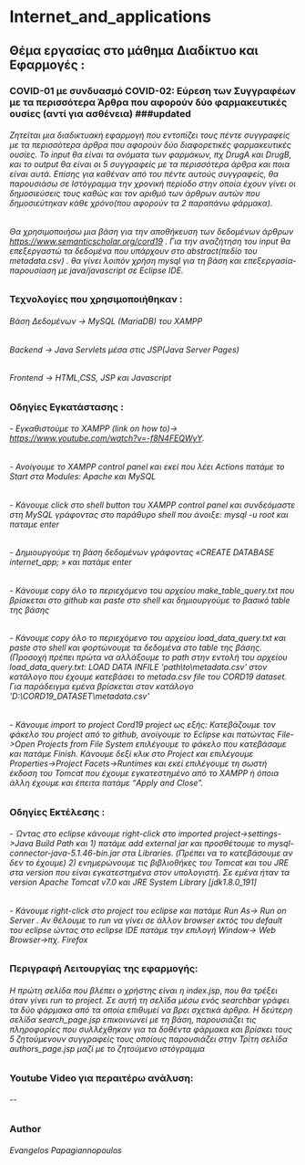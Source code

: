 # Internet_and_applications

## Θέμα εργασίας στο μάθημα Διαδίκτυο και Εφαρμογές :
### COVID-01 με συνδυασμό COVID-02: Εύρεση των Συγγραφέων με τα περισσότερα Άρθρα που αφορούν δύο φαρμακευτικές ουσίες (αντί για ασθένεια) ###updated

###### Ζητείται μια διαδικτυακή εφαρμογή που εντοπίζει τους πέντε συγγραφείς με τα περισσότερα άρθρα που αφορούν δύο διαφορετικές φαρμακευτικές ουσίες. Το input θα είναι τα ονόματα των φαρμάκων, πχ DrugA και DrugB, και το output θα είναι οι 5 συγγραφείς με τα περισσότερα άρθρα και ποια είναι αυτά. Επίσης για καθέναν από του πέντε αυτούς συγγραφείς, θα παρουσιάσω σε Ιστόγραμμα την χρονική περίοδο στην οποία έχουν γίνει οι δημοσιεύσεις τους καθώς και τον αριθμό των άρθρων αυτών που δημοσιεύτηκαν κάθε χρόνο(που αφορούν τα 2 παραπάνω φάρμακα). 
###### Θα χρησιμοποιήσω μια βάση για την αποθήκευση των δεδομένων άρθρων https://www.semanticscholar.org/cord19 . Για την αναζήτηση του input θα επεξεργαστώ τα δεδομένα που υπάρχουν στο abstract(πεδίο του metadata.csv) . θα γίνει λοιπόν χρήση mysql για τη βάση και επεξεργασία-παρουσίαση με java/javascript σε Eclipse IDE.

### Τεχνολογίες που χρησιμοποιήθηκαν :
###### Βάση Δεδομένων -> MySQL (MariaDB) του XAMPP
###### Backend -> Java Servlets μέσα στις JSP(Java Server Pages)
###### Frontend -> HTML,CSS, JSP και Javascript

### Οδηγίες Εγκατάστασης :
###### - Εγκαθιστούμε το XAMPP (link on how to)-> https://www.youtube.com/watch?v=-f8N4FEQWyY.
###### - Ανοίγουμε το XAMPP control panel και εκεί που λέει Actions πατάμε το Start στα Modules: Apache και MySQL
###### - Κάνουμε click στο shell button του XAMPP control panel και συνδεόμαστε στη MySQL γράφοντας στο παράθυρο shell που άνοιξε: mysql -u root και παταμε enter
###### - Δημιουργούμε τη βάση δεδομένων γράφοντας «CREATE DATABASE internet_app; » και πατάμε enter
###### - Κάνουμε copy όλο το περιεχόμενο του αρχείου make_table_query.txt που βρίσκεται στο github και paste στο shell και δημιουργούμε το βασικό table της βάσης
###### - Κάνουμε copy όλο το περιεχόμενο του αρχείου load_data_query.txt και paste στο shell και φορτώνουμε τα δεδομένα στο table της βάσης. (Προσοχή πρέπει πρώτα να αλλάξουμε το path στην εντολή του αρχείου load_data_query.txt: LOAD DATA INFILE 'path\to\metadata.csv' στον κατάλογο που έχουμε κατεβάσει το metada.csv file του CORD19 dataset. Για παράδειγμα εμένα βρίσκεται στον κατάλογο 'D:\CORD19_DATASET\metadata.csv'
###### - Κάνουμε import το project Cord19 project ως εξής: Κατεβάζουμε τον φάκελο του project από το github, ανοίγουμε το Eclipse και πατώντας File->Open Projects from File System επιλέγουμε το φάκελο που κατεβάσαμε και πατάμε Finish. Κάνουμε δεξί κλικ στο Project και επιλέγουμε Properties->Project Facets->Runtimes και εκεί επιλέγουμε τη σωστή έκδοση του Tomcat που έχουμε εγκατεστημένο από το XAMPP ή όποια άλλη έχουμε και έπειτα πατάμε “Apply and Close”. 

### Οδηγίες Εκτέλεσης :
###### - Ώντας στο eclipse κάνουμε right-click στο imported project->settings->Java Build Path και 1) πατάμε add external jar και προσθέτουμε το mysql-connector-java-5.1.46-bin.jar στα Libraries. (Πρέπει να το κατεβάσουμε αν δεν το έχουμε) 2) ενημερώνουμε τις βιβλιοθήκες του Tomcat και του JRE στα version που είναι εγκατεστημένα στον υπολογιστή. Σε εμένα ήταν τα version Apache Tomcat v7.0 και JRE System Library [jdk1.8.0_191]
###### - Κάνουμε right-click στο project του eclipse και πατάμε Run As-> Run on Server . Αν θέλουμε το run να γίνει σε άλλον browser εκτός του default του eclipse ώντας στο eclipse IDE πατάμε την επιλογή Window-> Web Browser->πχ. Firefox

### Περιγραφή Λειτουργίας της εφαρμογής:
###### Η πρώτη σελίδα που βλέπει ο χρήστης είναι η index.jsp, που θα τρέξει όταν γίνει run το project. Σε αυτή τη σελίδα μέσω ενός searchbar γράφει τα δύο φάρμακα από τα οποία επιθυμεί να βρει σχετικά άρθρα. Η δεύτερη σελίδα search_page.jsp  επικοινωνεί με τη βάση, παρουσιάζει τις πληροφορίες που συλλέχθηκαν  για τα δοθέντα φάρμακα και βρίσκει τους 5 ζητούμενουν συγγραφείς τους οποίους παρουσιάζει στην Τρίτη σελίδα authors_page.jsp μαζί με το ζητούμενο ιστόγραμμα

### Youtube Video για περαιτέρω ανάλυση:
###### --

### Author
###### Evangelos Papagiannopoulos


